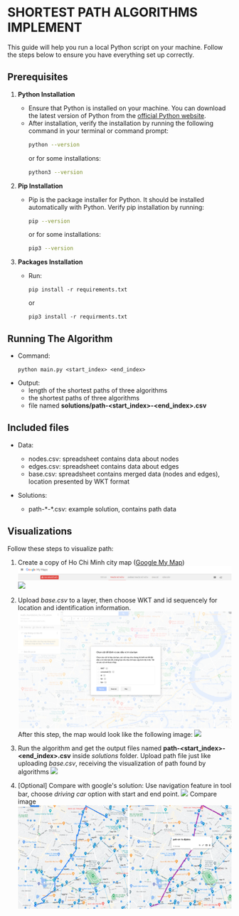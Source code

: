 # SHORTEST PATH ALGORITHMS IMPLEMENT

This guide will help you run a local Python script on your machine. Follow the steps below to ensure you have everything set up correctly.

## Prerequisites

1. **Python Installation**
   - Ensure that Python is installed on your machine. You can download the latest version of Python from the [official Python website](https://www.python.org/downloads/).
   - After installation, verify the installation by running the following command in your terminal or command prompt:
     ```bash
     python --version
     ```
     or for some installations:
     ```bash
     python3 --version
     ```

2. **Pip Installation**
   - Pip is the package installer for Python. It should be installed automatically with Python. Verify pip installation by running:
     ```bash
     pip --version
     ```
     or for some installations:
     ```bash
     pip3 --version
     ```

3. **Packages Installation**
    - Run:
        ```
        pip install -r requirements.txt
        ```
        or
        ```
        pip3 install -r requirments.txt
        ```

## Running The Algorithm

- Command:
    ```
    python main.py <start_index> <end_index>
    ```
- Output:
    - length of the shortest paths of three algorithms
    - the shortest paths of three algorithms
    - file named **solutions/path-<start_index>-<end_index>.csv**
## Included files
- Data:

    - nodes.csv: spreadsheet contains data about nodes
    - edges.csv: spreadsheet contains data about edges
    - base.csv: spreadsheet contains merged data (nodes and edges), location presented by WKT format
- Solutions:
    - path-\*-\*.csv: example solution, contains path data
## Visualizations

Follow these steps to visualize path:


1.  Create a copy of Ho Chi Minh city map ([Google My Map](https://www.google.com/maps/d/u/0/))
    <img src="./images/google_my_map.png">
    <img src="./images/demo_0.png">
2. Upload *base.csv* to a layer, then choose WKT and id sequencely for location and identification information.
    <img src="./images/demo_1.png">
    After this step, the map would look like the following image:
    <img src="./images/demo_2.png">

3. Run the algorithm and get the output files named **path-<start_index>-<end_index>.csv** inside *solutions* folder. Upload path file just like uploading *base.csv*, receiving the visualization of path found by algorithms
    <img src="./images/demo_3.png">

4. [Optional] Compare with google's solution:
    Use navigation feature in tool bar, choose *driving car* option with start and end point.
    <img src="./images/demo_4.png">
    Compare image
    <img src="./images/demo_compare.png">
